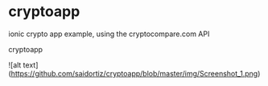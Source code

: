 # cryptoapp
ionic crypto app example, using the cryptocompare.com API

cryptoapp


![alt text] (https://github.com/saidortiz/cryptoapp/blob/master/img/Screenshot_1.png)
